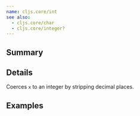 ```yaml
---
name: cljs.core/int
see also:
  - cljs.core/char
  - cljs.core/integer?
---
```


## Summary

## Details

Coerces `x` to an integer by stripping decimal places.

## Examples
